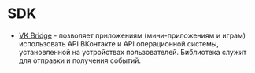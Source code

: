# SDK

- [VK Bridge]() - позволяет приложениям (мини-приложениям и играм) использовать API ВКонтакте и API операционной системы, установленной на устройствах пользователей. Библиотека служит для отправки и получения событий.